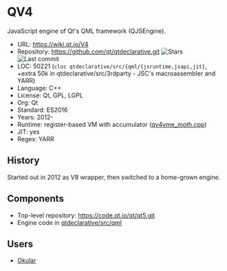 # QV4

JavaScript engine of Qt's QML framework (QJSEngine).

* URL:        https://wiki.qt.io/V4
* Repository: https://github.com/qt/qtdeclarative.git <img src="https://img.shields.io/github/stars/qt/qtdeclarative?label=&style=flat-square" alt="Stars"><img src="https://img.shields.io/github/last-commit/qt/qtdeclarative?label=&style=flat-square" alt="Last commit">
* LOC:        50221 (`cloc qtdeclarative/src/{qml/{jsruntime,jsapi,jit}`, +extra 50k in qtdeclarative/src/3rdparty - JSC's macroassembler and YARR)
* Language:   C++
* License:    Qt, GPL, LGPL
* Org:        Qt
* Standard:   ES2016
* Years:      2012-
* Runtime:    register-based VM with accumulator ([qv4vme_moth.cpp](https://github.com/qt/qtdeclarative/blob/dev/src/qml/jsruntime/qv4vme_moth.cpp))
* JIT:        yes
* Regex:      YARR

## History

Started out in 2012 as V8 wrapper, then switched to a home-grown engine.

## Components

* Top-level repository: https://code.qt.io/qt/qt5.git
* Engine code in [qtdeclarative/src/qml](https://github.com/qt/qtdeclarative/tree/dev/src/qml)

## Users

* [Okular](https://github.com/KDE/okular)
